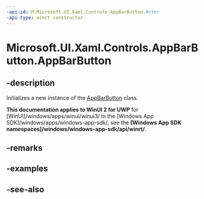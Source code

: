 ```yaml
---
-api-id: M:Microsoft.UI.Xaml.Controls.AppBarButton.#ctor
-api-type: winrt constructor
---
```


<!-- Method syntax
public AppBarButton()
-->

# Microsoft.UI.Xaml.Controls.AppBarButton.AppBarButton

## -description
Initializes a new instance of the [AppBarButton](appbarbutton.md) class.

**This documentation applies to WinUI 2 for UWP** for [WinUI]/windows/apps/winui/winui3/ in the [Windows App SDK]/windows/apps/windows-app-sdk/, see the **[Windows App SDK namespaces]/windows/windows-app-sdk/api/winrt/**.

## -remarks

## -examples

## -see-also
